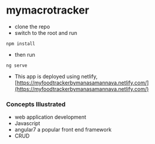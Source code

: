 # mymacrotracker

* clone the repo
* switch to the root and run 
```
npm install
```
* then run
```
ng serve
```
* This app is deployed using netlify, 
[https://myfoodtrackerbymanasamannava.netlify.com/](https://myfoodtrackerbymanasamannava.netlify.com/)

### Concepts Illustrated
* web application development
* Javascript
* angular7 a popular front end framework
* CRUD 

